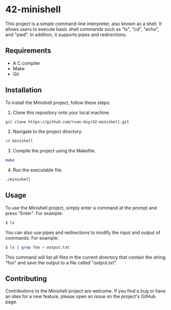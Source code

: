 # 42-minishell
This project is a simple command-line interpreter, also known as a shell. It allows users to execute basic shell commands such as "ls", "cd", "echo", and "pwd". In addition, it supports pipes and redirections.

## Requirements
- A C compiler
- Make
- Git

## Installation
To install the Minishell project, follow these steps:

1. Clone this repository onto your local machine.
```bash
git clone https://github.com/rvan-duy/42-minishell.git
```
2. Navigate to the project directory.
```bash
cd minishell
```
3. Compile the project using the Makefile.
```bash
make
```
4. Run the executable file.
```bash
./minishell
```

## Usage
To use the Minishell project, simply enter a command at the prompt and press "Enter". For example:

```bash
$ ls
```

You can also use pipes and redirections to modify the input and output of commands. For example:

```bash
$ ls | grep foo > output.txt
```
This command will list all files in the current directory that contain the string "foo" and save the output to a file called "output.txt".

## Contributing
Contributions to the Minishell project are welcome. If you find a bug or have an idea for a new feature, please open an issue on the project's GitHub page.

